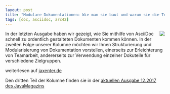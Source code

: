 ```yaml
---
layout: post
title: "Modulare Dokumentationen: Wie man sie baut und warum sie die Teamarbeit erleichtern"
tags: [doc, asciidoc, arc42]
---
```


<img src="https://jaxenter.de/wp-content/uploads/2017/10/HHGDC.png" style="float: right; max-width:100%;" />

In der letzten Ausgabe haben wir gezeigt, wie Sie mithilfe von AsciiDoc schnell zu ordentlich gestalteten Dokumenten kommen können.
In der zweiten Folge unserer Kolumne möchten wir Ihnen Strukturierung und Modularisierung von Dokumentation vorstellen, einerseits zur Erleichterung von Teamarbeit, andererseits zur Verwendung einzelner Dokuteile für verschiedene Zielgruppen.

weiterlesen auf [jaxenter.de](https://jaxenter.de/documentation-modularisierung-63743)

Den dritten Teil der Kolumne finden sie in der [aktuellen Ausgabe 12.2017 des JavaMagazins](https://jaxenter.de/magazine/java-magazin/)
